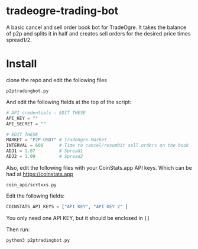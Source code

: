 # tradeogre-trading-bot

A basic cancel and sell order book bot for TradeOgre. It takes the balance of p2p and splits it in half and creates sell orders for the desired price times spread1/2.



# Install

clone the repo and edit the following files

```shell
p2ptradingbot.py
```

And edit the following fields at the top of the script:

```python
# API credentials - EDIT THESE
API_KEY = ""
API_SECRET = ""

# EDIT THESE
MARKET = "P2P-USDT" # TradeOgre Market
INTERVAL = 600      # Time to cancel/resumbit sell orders on the book
ADJ1 = 1.07         # Spread1
ADJ2 = 1.09         # Spread2
```

Also, edit the following files with your CoinStats.app API keys. Which can be had at https://coinstats.app

```shell
coin_api/scrtxxs.py
```

Edit the following fields:

```python
COINSTATS_API_KEYS = ["API KEY", "API KEY 2" ]   

```

You only need one API KEY, but it should be enclosed in `[]`

Then run:

```shell
python3 p2ptradingbot.py
```
